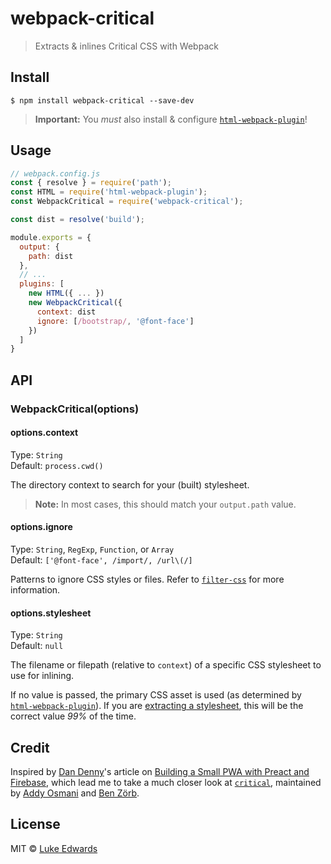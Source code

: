 # webpack-critical

> Extracts & inlines Critical CSS with Webpack


## Install

```
$ npm install webpack-critical --save-dev
```

> **Important:** You _must_ also install & configure [`html-webpack-plugin`](https://github.com/jantimon/html-webpack-plugin)!


## Usage

```js
// webpack.config.js
const { resolve } = require('path');
const HTML = require('html-webpack-plugin');
const WebpackCritical = require('webpack-critical');

const dist = resolve('build');

module.exports = {
  output: {
    path: dist
  },
  // ...
  plugins: [
    new HTML({ ... })
    new WebpackCritical({
      context: dist
      ignore: [/bootstrap/, '@font-face']
    })
  ]
}
```


## API

### WebpackCritical(options)

#### options.context

Type: `String`<br>
Default: `process.cwd()`

The directory context to search for your (built) stylesheet.

> **Note:** In most cases, this should match your `output.path` value.

#### options.ignore

Type: `String`, `RegExp`, `Function`, or `Array`<br>
Default: `['@font-face', /import/, /url\(/]`

Patterns to ignore CSS styles or files. Refer to [`filter-css`](https://github.com/bezoerb/filter-css#pattern) for more information.

#### options.stylesheet

Type: `String`<br>
Default: `null`

The filename or filepath (relative to `context`) of a specific CSS stylesheet to use for inlining.

If no value is passed, the primary CSS asset is used (as determined by [`html-webpack-plugin`](https://github.com/jantimon/html-webpack-plugin)). If you are [extracting a stylesheet](https://github.com/webpack-contrib/extract-text-webpack-plugin#usage), this will be the correct value _99%_ of the time.


## Credit

Inspired by [Dan Denny](https://github.com/dandenney)'s article on [Building a Small PWA with Preact and Firebase](https://dandenney.com/posts/front-end-dev/building-a-small-pwa-with-preact-and-firebase), which lead me to take a much closer look at [`critical`](https://github.com/addyosmani/critical), maintained by [Addy Osmani](https://github.com/addyosmani) and [Ben Zörb](https://github.com/bezoerb).


## License

MIT © [Luke Edwards](https://lukeed.com)

